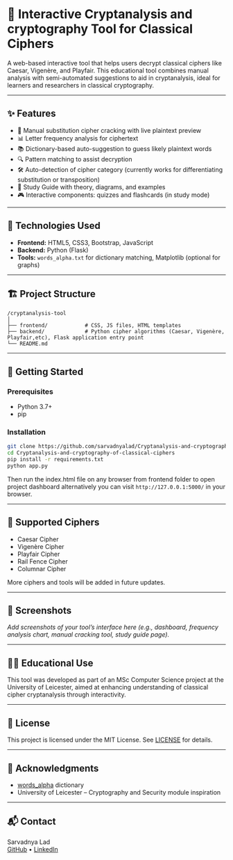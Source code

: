 # 🔐 Interactive Cryptanalysis and cryptography Tool for Classical Ciphers

A web-based interactive tool that helps users decrypt classical ciphers like Caesar, Vigenère, and Playfair. This educational tool combines manual analysis with semi-automated suggestions to aid in cryptanalysis, ideal for learners and researchers in classical cryptography.

---

## ✨ Features

- 🧠 Manual substitution cipher cracking with live plaintext preview
- 📊 Letter frequency analysis for ciphertext
- 📚 Dictionary-based auto-suggestion to guess likely plaintext words
- 🔍 Pattern matching to assist decryption
- 🛠️ Auto-detection of cipher category (currently works for differentiating substitution or transposition)
- 📖 Study Guide with theory, diagrams, and examples
- 🎮 Interactive components: quizzes and flashcards (in study mode)

---

## 🔧 Technologies Used

- **Frontend:** HTML5, CSS3, Bootstrap, JavaScript
- **Backend:** Python (Flask)
- **Tools:** `words_alpha.txt` for dictionary matching, Matplotlib (optional for graphs)

---

## 🏗️ Project Structure

```
/cryptanalysis-tool
│
├── frontend/            # CSS, JS files, HTML templates
├── backend/             # Python cipher algorithms (Caesar, Vigenère, Playfair,etc), Flask application entry point
└── README.md
```

---

## 🚀 Getting Started

### Prerequisites

- Python 3.7+
- pip

### Installation

```bash
git clone https://github.com/sarvadnyalad/Cryptanalysis-and-cryptography-of-classical-ciphers.git
cd Cryptanalysis-and-cryptography-of-classical-ciphers
pip install -r requirements.txt
python app.py
```

Then run the index.html file on any browser from frontend folder to open project dashboard alternatively you can  visit `http://127.0.0.1:5000/` in your browser.

---

## 📌 Supported Ciphers

- Caesar Cipher
- Vigenère Cipher
- Playfair Cipher
- Rail Fence Cipher
- Columnar Cipher

More ciphers and tools will be added in future updates.

---

## 📸 Screenshots

_Add screenshots of your tool’s interface here (e.g., dashboard, frequency analysis chart, manual cracking tool, study guide page)._

---

## 👨‍🎓 Educational Use

This tool was developed as part of an MSc Computer Science project at the University of Leicester, aimed at enhancing understanding of classical cipher cryptanalysis through interactivity.

---

## 🪪 License

This project is licensed under the MIT License. See [LICENSE](LICENSE) for details.

---

## 🤝 Acknowledgments

- [words_alpha](https://github.com/dwyl/english-words) dictionary
- University of Leicester – Cryptography and Security module inspiration

---

## 📬 Contact

Sarvadnya Lad  
[GitHub](https://github.com/sarvadnyalad) • [LinkedIn](https://www.linkedin.com/in/sarvadnya-lad-23793421b/)
